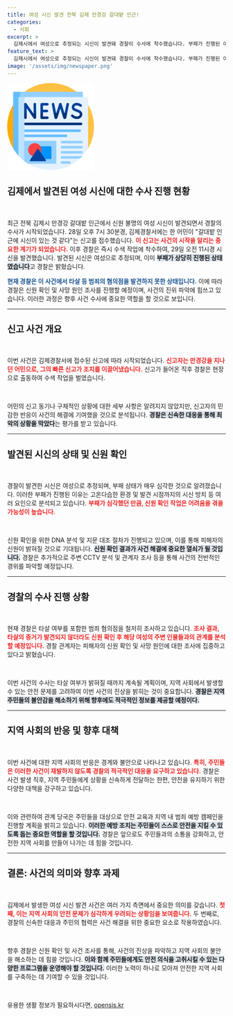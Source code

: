 ```yaml
---
title: 여성 시신 발견 전북 김제 만경강 갈대밭 인근!
categories:
  - 사회
excerpt: >
  김제시에서 여성으로 추정되는 시신이 발견돼 경찰이 수사에 착수했습니다. 부패가 진행된 이 시신의 신원과 사망 원인 조사에 주목하세요.
feature_text: >
  김제시에서 여성으로 추정되는 시신이 발견돼 경찰이 수사에 착수했습니다. 부패가 진행된 이 시신의 신원과 사망 원인 조사에 주목하세요.
image: '/assets/img/newspaper.png'
---
```


<p><img src="/assets/img/newspaper.png" alt="kimp 속보" /></p>

<h2 data-ke-size="size26">김제에서 발견된 여성 시신에 대한 수사 진행 현황</h2>

<p data-ke-size="size16">&nbsp;</p>

<p>최근 전북 김제시 만경강 갈대밭 인근에서 신원 불명의 여성 시신이 발견되면서 경찰의 수사가 시작되었습니다. 28일 오후 7시 30분경, 김제경찰서에는 한 어민이 "갈대밭 인근에 시신이 있는 것 같다"는 신고를 접수했습니다. <b><span style="color: #ee2323;">이 신고는 사건의 시작을 알리는 중요한 계기가 되었습니다.</span></b> 이후 경찰은 즉시 수색 작업에 착수하여, 29일 오전 11시경 시신을 발견했습니다. 발견된 시신은 여성으로 추정되며, 이미 <b><span style="background-color: #21538527;">부패가 상당히 진행된 상태였습니다</span></b>고 경찰은 밝혔습니다. </p>

<p><b><span style="color: #1a5490;">현재 경찰은 이 사건에서 타살 등 범죄의 혐의점을 발견하지 못한 상태입니다.</span></b> 이에 따라 경찰은 신원 확인 및 사망 원인 조사를 진행할 예정이며, 사건의 진위 파악에 힘쓰고 있습니다. 이러한 과정은 향후 사건 수사에 중요한 역할을 할 것으로 보입니다.</p>

<hr>

<h2 data-ke-size="size26">신고 사건 개요</h2>

<p data-ke-size="size16">&nbsp;</p>

<p>이번 사건은 김제경찰서에 접수된 신고에 따라 시작되었습니다. <b><span style="color: #ee2323;">신고자는 만경강을 지나던 어민으로, 그의 빠른 신고가 조치를 이끌어냈습니다.</span></b> 신고가 들어온 직후 경찰은 현장으로 출동하여 수색 작업을 벌였습니다. </p>

<p data-ke-size="size16">&nbsp;</p>

<p>어민의 신고 동기나 구체적인 상황에 대한 세부 사항은 알려지지 않았지만, 신고자의 민감한 반응이 사건의 해결에 기여했을 것으로 분석됩니다. <b><span style="background-color: #21538527;">경찰은 신속한 대응을 통해 최악의 상황을 막았다</span></b>는 평가를 받고 있습니다. </p>

<hr>

<h2 data-ke-size="size26">발견된 시신의 상태 및 신원 확인</h2>

<p data-ke-size="size16">&nbsp;</p>

<p>경찰이 발견한 시신은 여성으로 추정되며, 부패 상태가 매우 심각한 것으로 알려졌습니다. 이러한 부패가 진행된 이유는 고온다습한 환경 및 발견 시점까지의 시신 방치 등 여러 요인으로 분석되고 있습니다. <b><span style="color: #ee2323;">부패가 심각했던 만큼, 신원 확인 작업은 어려움을 겪을 가능성이 높습니다.</span></b></p>

<p data-ke-size="size16">&nbsp;</p>

<p>신원 확인을 위한 DNA 분석 및 지문 대조 절차가 진행되고 있으며, 이를 통해 피해자의 신원이 밝혀질 것으로 기대됩니다. <b><span style="background-color: #21538527;">신원 확인 결과가 사건 해결에 중요한 열쇠가 될 것입니다.</span></b> 경찰은 추가적으로 주변 CCTV 분석 및 관계자 조사 등을 통해 사건의 전반적인 경위를 파악할 예정입니다.</p>

<hr>

<h2 data-ke-size="size26">경찰의 수사 진행 상황</h2>

<p data-ke-size="size16">&nbsp;</p>

<p>현재 경찰은 타살 여부를 포함한 범죄 혐의점을 철저히 조사하고 있습니다. <b><span style="color: #ee2323;">조사 결과, 타살의 증거가 발견되지 않더라도 신원 확인 후 해당 여성의 주변 인물들과의 관계를 분석할 예정입니다.</span></b> 경찰 관계자는 피해자의 신원 확인 및 사망 원인에 대한 조사에 집중하고 있다고 밝혔습니다. </p>

<p data-ke-size="size16">&nbsp;</p>

<p>이번 사건의 수사는 타살 여부가 밝혀질 때까지 계속될 계획이며, 지역 사회에서 발생할 수 있는 안전 문제를 고려하여 이번 사건의 진상을 밝히는 것이 중요합니다. <b><span style="background-color: #21538527;">경찰은 지역 주민들의 불안감을 해소하기 위해 향후에도 적극적인 정보를 제공할 예정이다.</span></b> </p>

<hr>

<h2 data-ke-size="size26">지역 사회의 반응 및 향후 대책</h2>

<p data-ke-size="size16">&nbsp;</p>

<p>이번 사건에 대한 지역 사회의 반응은 경계와 불안으로 나타나고 있습니다. <b><span style="color: #ee2323;">특히, 주민들은 이러한 사건이 재발하지 않도록 경찰의 적극적인 대응을 요구하고 있습니다.</span></b> 경찰은 사건 발생 직후, 지역 주민들에게 상황을 신속하게 전달하는 한편, 안전을 유지하기 위한 다양한 대책을 강구하고 있습니다.</p>

<p data-ke-size="size16">&nbsp;</p>

<p>이와 관련하여 관계 당국은 주민들을 대상으로 안전 교육과 지역 내 범죄 예방 캠페인을 진행할 계획을 밝히고 있습니다. <b><span style="background-color: #21538527;">이러한 예방 조치는 주민들이 스스로 안전을 지킬 수 있도록 돕는 중요한 역할을 할 것입니다.</span></b> 경찰은 앞으로도 주민들과의 소통을 강화하고, 안전한 지역 사회를 만들어 나가는 데 힘쓸 것입니다.</p>

<hr>

<h2 data-ke-size="size26">결론: 사건의 의미와 향후 과제</h2>

<p data-ke-size="size16">&nbsp;</p>

<p>김제에서 발생한 여성 시신 발견 사건은 여러 가지 측면에서 중요한 의미를 갖습니다. <b><span style="color: #ee2323;">첫째, 이는 지역 사회의 안전 문제가 심각하게 우려되는 상황임을 보여줍니다.</span></b> 두 번째로, 경찰의 신속한 대응과 주민의 협력은 사건 해결을 위한 중요한 요소로 작용하였습니다. </p>

<p data-ke-size="size16">&nbsp;</p>

<p>향후 경찰은 신원 확인 및 사건 조사를 통해, 사건의 진상을 파악하고 지역 사회의 불안을 해소하는 데 힘쓸 것입니다. <b><span style="background-color: #21538527;">이와 함께 주민들에게도 안전 의식을 고취시킬 수 있는 다양한 프로그램을 운영해야 할 것입니다.</span></b> 이러한 노력이 하나로 모아져 안전한 지역 사회를 구축하는 데 기여할 수 있을 것입니다.</p>

<p data-ke-size="size16">&nbsp;</p>
유용한 생활 정보가 필요하시다면, <a href="https://opensis.kr" rel="dofollow">opensis.kr</a>


